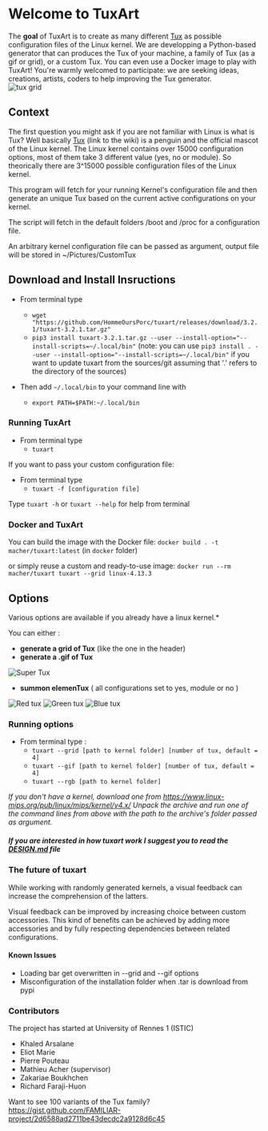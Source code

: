 # Welcome to TuxArt 

The **goal** of TuxArt is to create as many different [Tux](https://en.wikipedia.org/wiki/Tux_(mascot)) as possible configuration files of the Linux kernel. 
We are developping a Python-based generator that can produces the Tux of your machine, a family of Tux (as a gif or grid), or a custom Tux. You can even use a Docker image to play with TuxArt! You're warmly welcomed to participate: we are seeking ideas, creations, artists, coders to help improving the Tux generator.  
![tux grid](tuxart/examples/TuxFamily.png)

## Context
The first question you might ask if you are not familiar with Linux is what is Tux?
Well basically [Tux](https://en.wikipedia.org/wiki/Tux_(mascot)) (link to the wiki) is a penguin and the official mascot of the Linux kernel. The Linux kernel contains over 15000 configuration options, most of them take 3 different value (yes, no or module).
So theorically there are 3^15000 possible configuration files of the Linux kernel.

This program will fetch for your running Kernel's configuration file and then generate an unique Tux based on the current active configurations on your kernel.

The script will fetch in the default folders /boot and /proc for a configuration file.

An arbitrary kernel configuration file can be passed as argument, output file will be stored in ~/Pictures/CustomTux


## Download and Install Insructions

- From terminal type
	- `wget "https://github.com/HommeOursPorc/tuxart/releases/download/3.2.1/tuxart-3.2.1.tar.gz"`
	- `pip3 install tuxart-3.2.1.tar.gz --user --install-option="--install-scripts=~/.local/bin"`
(note: you can use `pip3 install . --user --install-option="--install-scripts=~/.local/bin"` if you want to update tuxart from the sources/git assuming that '.' refers to the directory of the sources)

- Then add `~/.local/bin` to your command line with
	- `export PATH=$PATH:~/.local/bin`



### Running TuxArt

- From terminal type
	- `tuxart`

If you want to pass your custom configuration file:
- From terminal type
	- `tuxart -f [configuration file]`

Type `tuxart -h` or `tuxart --help` for help from terminal

### Docker and TuxArt

You can build the image with the Docker file:
`docker build . -t macher/tuxart:latest` (in `docker` folder)

or simply reuse a custom and ready-to-use image: 
`docker run --rm macher/tuxart tuxart --grid linux-4.13.3`

## Options

Various options are available if you already have a linux kernel.*

You can either :
- **generate a grid of Tux** (like the one in the header)
- **generate a .gif of Tux**

![Super Tux](tuxart/examples/SuperTux.gif)

 - **summon elemenTux** ( all configurations set to yes, module or no )


 ![Red tux](tuxart/examples/redtux.svg)
 ![Green tux](tuxart/examples/greentux.svg)
 ![Blue tux](tuxart/examples/bluetux.svg)


### Running options 

   - From terminal type :
	   - `tuxart --grid [path to kernel folder] [number of tux, default = 4]`
	   - `tuxart --gif [path to kernel folder] [number of tux, default = 4]`
	   - `tuxart --rgb [path to kernel folder]`


*If you don't have a kernel, download one from https://www.linux-mips.org/pub/linux/mips/kernel/v4.x/
Unpack the archive and run one of the command lines from above with the path to the archive's folder passed as argument.*



##### If you are interested in how tuxart work I suggest you to read the [DESIGN.md](./DESIGN.md) file

### The future of tuxart

While working with randomly generated kernels, a visual feedback can increase the comprehension of the latters.

Visual feedback can be improved by increasing choice between custom accessories. This kind of benefits can be achieved by adding more accessories and by fully respecting dependencies between related configurations.

#### Known Issues
- Loading bar get overwritten in --grid and --gif options
- Misconfiguration of the installation folder when .tar is download from pypi

### Contributors

The project has started at University of Rennes 1 (ISTIC)
 * Khaled Arsalane
 * Eliot Marie 
 * Pierre Pouteau
 * Mathieu Acher (supervisor) 
 * Zakariae Boukhchen 
 * Richard Faraji-Huon  

Want to see 100 variants of the Tux family? https://gist.github.com/FAMILIAR-project/2d6588ad2711be43decdc2a9128d6c45
